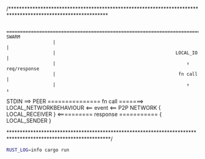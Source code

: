 
/*************************************************************************************************************

                    ========================================================================>      SWARM
                     |                                                                               |
                     |                                            LOCAL_IO                           |
                     |                                                ↑                          req/response
                     |                                             fn call                           |
                     |                                                ↑                              ↓
 STDIN ==>         PEER    =============== fn call =======> LOCAL_NETWORKBEHAVIOUR <== event <==  P2P NETWORK
           { LOCAL_RECEIVER } <========== response ===========  { LOCAL_SENDER }

**************************************************************************************************************/


```sh
RUST_LOG=info cargo run
```